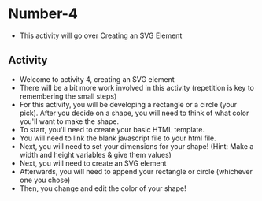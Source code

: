# Number-4

- This activity will go over Creating an SVG Element

## Activity

- Welcome to activity 4, creating an SVG element
- There will be a bit more work involved in this activity (repetition is key to remembering the small steps)
- For this activity, you will be developing a rectangle or a circle (your pick). After you decide on a shape, you will need to think of what color you'll want to make the shape.
- To start, you'll need to create your basic HTML template. 
- You will need to link the blank javascript file to your html file.
- Next, you will need to set your dimensions for your shape! (Hint: Make a width and height variables & give them values)
- Next, you will need to create an SVG element
- Afterwards, you will need to append your rectangle or circle (whichever one you chose)
- Then, you change and edit the color of your shape!